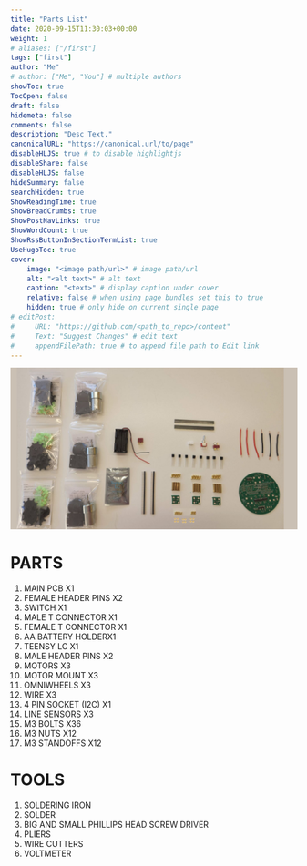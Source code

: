 ```yaml
---
title: "Parts List"
date: 2020-09-15T11:30:03+00:00
weight: 1
# aliases: ["/first"]
tags: ["first"]
author: "Me"
# author: ["Me", "You"] # multiple authors
showToc: true
TocOpen: false
draft: false
hidemeta: false
comments: false
description: "Desc Text."
canonicalURL: "https://canonical.url/to/page"
disableHLJS: true # to disable highlightjs
disableShare: false
disableHLJS: false
hideSummary: false
searchHidden: true
ShowReadingTime: true
ShowBreadCrumbs: true
ShowPostNavLinks: true
ShowWordCount: true
ShowRssButtonInSectionTermList: true
UseHugoToc: true
cover:
    image: "<image path/url>" # image path/url
    alt: "<alt text>" # alt text
    caption: "<text>" # display caption under cover
    relative: false # when using page bundles set this to true
    hidden: true # only hide on current single page
# editPost:
#     URL: "https://github.com/<path_to_repo>/content"
#     Text: "Suggest Changes" # edit text
#     appendFilePath: true # to append file path to Edit link
---
```




![Parts List](/static/img/PartsList.jpg)

# PARTS

1. MAIN PCB X1
2. FEMALE HEADER PINS X2   
3. SWITCH X1
4. MALE T CONNECTOR X1
5. FEMALE T CONNECTOR X1
6. AA BATTERY HOLDERX1
7. TEENSY LC X1
8. MALE HEADER PINS X2
9. MOTORS X3
10. MOTOR MOUNT X3
11. OMNIWHEELS X3
12. WIRE X3
13. 4 PIN SOCKET (I2C) X1
14. LINE SENSORS X3
15. M3 BOLTS X36
16. M3 NUTS X12
17. M3 STANDOFFS X12

# TOOLS

1. SOLDERING IRON
2. SOLDER
3. BIG AND SMALL PHILLIPS HEAD SCREW DRIVER
4. PLIERS
5. WIRE CUTTERS
6. VOLTMETER